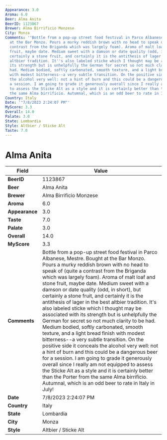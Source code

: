 ```yaml
---
Appearance: 3.0
Aroma: 6.0
Beer: Alma Anita
BeerID: 1123867
Brewer: Alma Birrificio Monzese
City: Monza
Comments: '"Bottle from a pop-up street food festival in Parco Albanese, Mestre. Bought
  at the Bar Monzo. Pours a murky reddish brown with no head to speak of (quite a
  contrast from the Briganda which was largely foam). Aroma of malt loaf and stone
  fruit, maybe date. Medium sweet with a damson or date quality (odd, in short), but
  certainly a stone fruit, and certainly it is the antithesis of lager in the best
  altbier tradition. It''s also labeled sticke which I thought may be associated with
  its strength but is unhelpfully the German for secret so not much clarity to be
  had. Medium bodied, softly carbonated, smooth texture, and a light bread finish
  with modest bitterness--a very subtle transition. On the positive side it conceals
  the alcohol very well: not a hint of burn and this could be a dangerous beer for
  a session. I am going to grade it generously overall since I really am not equipped
  to assess the Sticke Alt as a style and it is certainly better than the Porter from
  the same Alma birrificio. Autumnal, which is an odd beer to rate in Italy in July!"'
Country: Italy
Date: '"7/8/2023 2:24:07 PM"'
MyScore: 3.3
Overall: 14.0
Palate: 3.0
State: Lombardia
Style: Altbier / Sticke Alt
Taste: 7.0
---
```


# Alma Anita

| Field         | Value |
|---------------|-------|
| **BeerID** | 1123867 |
| **Beer** | Alma Anita |
| **Brewer** | Alma Birrificio Monzese |
| **Aroma** | 6.0 |
| **Appearance** | 3.0 |
| **Taste** | 7.0 |
| **Palate** | 3.0 |
| **Overall** | 14.0 |
| **MyScore** | 3.3 |
| **Comments** | Bottle from a pop-up street food festival in Parco Albanese, Mestre. Bought at the Bar Monzo. Pours a murky reddish brown with no head to speak of (quite a contrast from the Briganda which was largely foam). Aroma of malt loaf and stone fruit, maybe date. Medium sweet with a damson or date quality (odd, in short), but certainly a stone fruit, and certainly it is the antithesis of lager in the best altbier tradition. It's also labeled sticke which I thought may be associated with its strength but is unhelpfully the German for secret so not much clarity to be had. Medium bodied, softly carbonated, smooth texture, and a light bread finish with modest bitterness--a very subtle transition. On the positive side it conceals the alcohol very well: not a hint of burn and this could be a dangerous beer for a session. I am going to grade it generously overall since I really am not equipped to assess the Sticke Alt as a style and it is certainly better than the Porter from the same Alma birrificio. Autumnal, which is an odd beer to rate in Italy in July! |
| **Date** | 7/8/2023 2:24:07 PM |
| **Country** | Italy |
| **State** | Lombardia |
| **City** | Monza |
| **Style** | Altbier / Sticke Alt |

